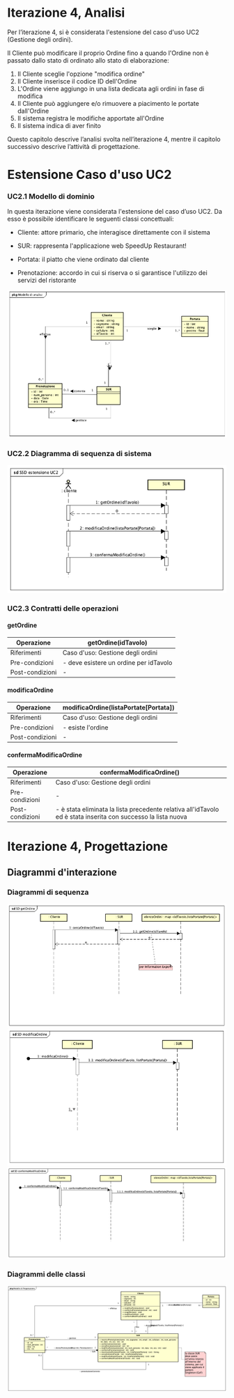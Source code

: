 # Iterazione 4, Analisi

Per l’iterazione 4, si è considerata l'estensione del caso d'uso UC2 (Gestione degli ordini).

Il Cliente può modificare il proprio Ordine fino a quando l'Ordine non è passato dallo stato di ordinato allo stato di elaborazione:
1. Il Cliente sceglie l'opzione "modifica ordine"
2. Il Cliente inserisce il codice ID dell'Ordine
3. L'Ordine viene aggiungo in una lista dedicata agli ordini in fase di modifica
4. Il Cliente può aggiungere e/o rimuovere a piacimento le portate dall'Ordine
5. Il sistema registra le modifiche apportate all'Ordine
6. Il sistema indica di aver finito

Questo capitolo descrive l’analisi svolta nell’iterazione 4, mentre il capitolo successivo descrive l’attività di progettazione.

# Estensione Caso d'uso UC2

### UC2.1 Modello di dominio

In questa iterazione viene considerata l'estensione del caso d’uso UC2. Da esso è possibile identificare le seguenti classi concettuali:

- Cliente: attore primario, che interagisce direttamente con il sistema

- SUR: rappresenta l'applicazione web SpeedUp Restaurant!

- Portata: il piatto che viene ordinato dal cliente

- Prenotazione: accordo in cui si riserva o si garantisce l'utilizzo dei servizi del ristorante

![modello di dominio](./modello%20di%20dominio.png)

### UC2.2 Diagramma di sequenza di sistema

![SSD estensione UC2](./SSD%20estensione%20UC2.png)

### UC2.3 Contratti delle operazioni

#### getOrdine

| Operazione      | getOrdine(idTavolo)                    |
|-----------------|----------------------------------------|
| Riferimenti     | Caso d'uso: Gestione degli ordini      |
| Pre-condizioni  | - deve esistere un ordine per idTavolo |
| Post-condizioni | -                                      |

#### modificaOrdine

| Operazione      | modificaOrdine(listaPortate[Portata]) |
|-----------------|---------------------------------------|
| Riferimenti     | Caso d'uso: Gestione degli ordini     |
| Pre-condizioni  | - esiste l'ordine                     |
| Post-condizioni | -                                     |

#### confermaModificaOrdine

| Operazione      | confermaModificaOrdine()                                                                                      |
|-----------------|---------------------------------------------------------------------------------------------------------------|
| Riferimenti     | Caso d'uso: Gestione degli ordini                                                                             |
| Pre-condizioni  | -                                                                                                             |
| Post-condizioni | - è stata eliminata la lista precedente relativa all'idTavolo ed è stata inserita con successo la lista nuova |

# Iterazione 4, Progettazione

## Diagrammi d'interazione
### Diagrammi di sequenza

![getOrdine](./SD%20getOrdine.png)
![modificaOrdine](./SD%20modificaOrdine.png)
![confermaModificaOrdine](./SD%20confermaModificaOrdine.png)

### Diagrammi delle classi

![diagramma delle classi](./diagramma%20delle%20classi.png)
